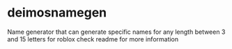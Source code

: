 # deimosnamegen
Name generator that can generate specific names for any length between 3 and 15 letters for roblox
check readme for more information 

